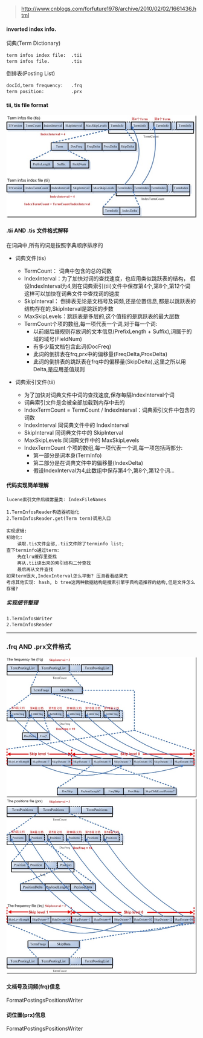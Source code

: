 > http://www.cnblogs.com/forfuture1978/archive/2010/02/02/1661436.html

#### inverted index info.

词典(Term Dictionary)

    term infos index file:  .tii
    term infos file.        .tis

倒排表(Posting List)

    docId,term frequency:   .frq
    term position:          .prx

#### tii, tis file format

![](./images/term-dictionary.jpg)

#### .tii AND .tis 文件格式解释

在词典中,所有的词是按照字典顺序排序的

- 词典文件(tis)
    - TermCount：    词典中包含的总的词数
    - IndexInterval：为了加快对词的查找速度，也应用类似跳跃表的结构，
        假设IndexInterval为4,则在词典索引(tii)文件中保存第4个,第8个,第12个词
        这样可以加快在词典文件中查找词的速度
    - SkipInterval： 倒排表无论是文档号及词频,还是位置信息,都是以跳跃表的结构存在的,SkipInterval是跳跃的步数
    - MaxSkipLevels：跳跃表是多层的,这个值指的是跳跃表的最大层数
    - TermCount个项的数组,每一项代表一个词,对于每一个词: 
        - 以前缀后缀规则存放词的文本信息(PrefixLength + Suffix),词属于的域的域号(FieldNum)
        - 有多少篇文档包含此词(DocFreq)
        - 此词的倒排表在frq,prx中的偏移量(FreqDelta,ProxDelta)
        - 此词的倒排表的跳跃表在frq中的偏移量(SkipDelta),这里之所以用Delta,是应用差值规则

- 词典索引文件(tii)
    - 为了加快对词典文件中词的查找速度,保存每隔IndexInterval个词
    - 词典索引文件是会被全部加载到内存中去的
    - IndexTermCount = TermCount / IndexInterval：词典索引文件中包含的词数
    - IndexInterval 同词典文件中的 IndexInterval
    - SkipInterval  同词典文件中的 SkipInterval
    - MaxSkipLevels 同词典文件中的 MaxSkipLevels
    - IndexTermCount 个项的数组,每一项代表一个词,每一项包括两部分:
        - 第一部分是词本身(TermInfo)
        - 第二部分是在词典文件中的偏移量(IndexDelta)
        - 假设IndexInterval为4,此数组中保存第4个,第8个,第12个词...

#### 代码实现简单理解

    lucene索引文件后缀常量类: IndexFileNames

    1.TermInfosReader构造器初始化
    2.TermInfosReader.get(Term term)调用入口

    实现逻辑:
    初始化: 
        读取.tis文件全部,.tii文件除了terminfo list;
    查下terminfo通过term: 
        先在lru缓存里查找
        再从.tii读出来的索引结构二分查找
        最后再从文件查找
    如果term很大,IndexInterval怎么平衡? 压测看看结果先
    考虑其他实现: hash, b tree这两种数据结构是搜素引擎字典构造推荐的结构,但是文件怎么存储?

##### 实现细节整理

    1.TermInfosWriter
    2.TermInfosReader

---

### .frq AND .prx文件格式

![](./images/frq.jpg)
![](./images/prx.jpg)

#### 文档号及词频(frq)信息

FormatPostingsPositionsWriter

#### 词位置(prx)信息

FormatPostingsPositionsWriter
































